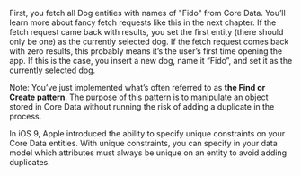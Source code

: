 

First, you fetch all Dog entities with names of "Fido" from Core Data. You’ll learn more about fancy fetch requests like this in the next chapter. If the fetch request came back with results, you set the first entity (there should only be one) as the currently selected dog. If the fetch request comes back with zero results, this probably means it’s the user’s first time opening the app. If this is the case, you insert a new dog, name it “Fido”, and set it as the currently selected dog.



Note: You’ve just implemented what’s often referred to as <b>the Find or Create pattern</b>. The purpose of this pattern is to manipulate an object stored in Core Data without running the risk of adding a duplicate in the process.



In iOS 9, Apple introduced the ability to specify unique constraints on your Core Data entities. With unique constraints, you can specify in your data model which attributes must always be unique on an entity to avoid adding duplicates.